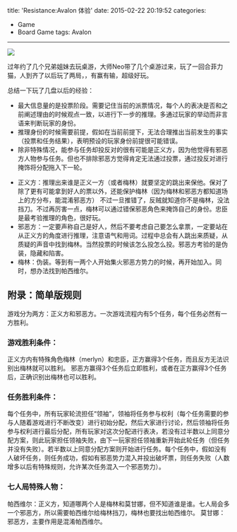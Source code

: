 title: 'Resistance:Avalon 体验'
date: 2015-02-22 20:19:52
categories:
- Game
- Board Game
tags: Avalon
---

![](http://wenzhong.qiniudn.com/img/blog/avalon.jpg)

过年约了几个兄弟姐妹去玩桌游，大师Neo带了几个桌游过来，玩了一回合菲力猫，人到齐了以后玩了两局，，有赢有输，超级好玩。

总结一下玩了几盘以后的经验：
* 最大信息量的是投票阶段。需要记住当前的派票情况，每个人的表决是否和之前阐述理由的时候观点一致，以进行下一步的推理。多通过玩家的举动而非言语来判断玩家的身份。
* 推理身份的时候需要前提，假如在当前前提下，无法合理推出当前发生的事实（投票和任务结果），表明预设的玩家身份前提很可能错误。
* 除非特殊情况，能参与任务却投反对的很有可能是正义方，因为他觉得有邪恶方人物参与任务。但也不排除邪恶方觉得肯定无法通过投票，通过投反对进行掩饰将分配拖入下一轮。
<!--more-->
* 正义方：推理出来谁是正义一方（或者梅林）就要坚定的跳出来保他。保对了除了更有可能拿到好人的票以外，还能保护梅林（因为梅林和邪恶方都知道场上的方分布，能混淆邪恶方）
不过一旦推错了，反贼就知道你不是梅林，没法挡刀。不过再厉害一点，梅林可以通过错保邪恶角色来掩饰自己的身份。忠臣是最考验推理的角色，很好玩。
* 邪恶方：一定要声称自己是好人，然后不要考虑自己要怎么拿票，一定要站在从正义方的角度进行推理，注意语气和用词。过程中总会有人跳出来质疑，从质疑的声音中找到梅林。当然投票的时候该怎么投怎么投。邪恶方考验的是伪装，隐藏和陷害。
* 梅林：伪装。等到有一两个人开始集火邪恶方势力的时候，再开始加入。同时，想办法找到帕西维尔。

## 附录：简单版规则
游戏分为两方：正义方和邪恶方。一次游戏流程内有5个任务，每个任务必然有一方胜利。

### 游戏胜利条件：
正义方内有特殊角色梅林（merlyn）和忠臣，正方赢得3个任务，而且反方无法识别出梅林就可以胜利。
邪恶方赢得3个任务后立即胜利，或者在正方赢得3个任务后，正确识别出梅林也可以胜利。

### 任务胜利条件：
每个任务中，所有玩家轮流担任“领袖”，领袖将任务参与权利（每个任务需要的参与人随着游戏进行不断改变）进行初始分配，然后大家进行讨论，然后领袖将任务参与权利进行最后分配，所有玩家对这次分配进行表决，若没有过半数以上同意分配方案，则此玩家担任领袖失败，由下一玩家担任领袖重新开始此轮任务（但任务并没有失败）。若半数以上同意分配方案则开始进行任务。每个任务中，假如没有人破坏任务，则任务成功，假如有邪恶势力混入并投出破坏票，则任务失败（人数增多以后有特殊规则，允许某次任务混入一个邪恶势力）。

### 七人局特殊人物：
帕西维尔：正义方，知道哪两个人是梅林和莫甘娜，但不知道谁是谁。七人局会多一个邪恶方，所以需要帕西维尔给梅林挡刀，梅林也要找出帕西维尔。
莫甘娜：邪恶方，主要作用是混淆帕西维尔。
